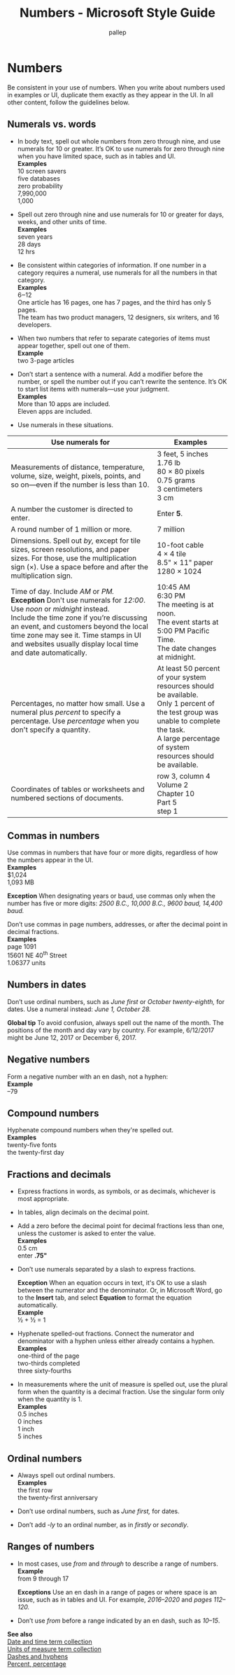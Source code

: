 ﻿---
title: Numbers - Microsoft Style Guide
author: pallep
ms.author: pallep
ms.date: 01/19/2018
ms.topic: article
ms.prod: non-product-specific
---

# Numbers

Be consistent
in your use of numbers. When you write about numbers used in
examples or UI, duplicate them exactly as they appear in the UI. In
all other content, follow the guidelines below.

## Numerals vs. words

  - In body text, spell out whole numbers from zero through nine, and use numerals for 10 or greater. It’s OK to use numerals for zero through nine when you have limited space, such as in tables and UI.<br />
    **Examples**  
    10 screen savers  
    five databases  
    zero probability  
    7,990,000  
    1,000  

  - Spell out zero through nine and use numerals for 10 or greater for days, weeks, and other units of time.<br />
    **Examples**  
    seven years  
    28 days  
    12 hrs  

  - Be consistent within categories of information. If one number in a category requires a numeral, use numerals for all the numbers in that category.<br />
    **Examples**  
    6‒12  
    One article has 16 pages, one has 7 pages, and the third has only 5 pages.  
    The team has two product managers, 12 designers, six writers, and 16 developers.  

  - When two numbers that refer to separate categories of items must appear together, spell out one of them.<br />
    **Example**  
    two 3-page articles

  - Don’t start a sentence with a numeral. Add a modifier before the number, or spell the number out if 
  you can’t rewrite the sentence. It’s OK to start list items with numerals—use your judgment.<br />
    **Examples**  
    More than 10 apps are included.  
    Eleven apps are included.   

  - Use numerals in these situations.

| **Use numerals for** | **Examples** |
|---|---|
| Measurements of distance, temperature, volume, size, weight, pixels, points, and so on—even if the number is less than 10. | 3 feet, 5 inches <br /> 1.76 lb <br /> 80 × 80 pixels <br /> 0.75 grams <br /> 3 centimeters <br /> 3 cm |
| A number the customer is directed to enter. | Enter **5**. |
| A round number of 1 million or more. | 7 million |
| Dimensions. Spell out _by,_ except for tile sizes, screen resolutions, and paper sizes. For those, use the multiplication sign (×). Use a space before and after the multiplication sign. | 10-foot cable <br /> 4 × 4 tile <br /> 8.5&quot; × 11&quot; paper <br /> 1280 × 1024 |
| Time of day. Include _AM_ or _PM._<br /> **Exception** Don't use numerals for _12:00_. Use _noon_ or _midnight_ instead.<br /> Include the time zone if you’re discussing an event, and customers beyond the local time zone may see it. Time stamps in UI and websites usually display local time and date automatically. | 10:45 AM<br /> 6:30 PM<br /> The meeting is at noon. <br /> The event starts at 5:00 PM Pacific Time. <br /> The date changes at midnight. |
| Percentages, no matter how small. Use a numeral plus _percent_ to specify a percentage. Use _percentage_ when you don't specify a quantity. | At least 50 percent of your system resources should be available.<br /> Only 1 percent of the test group was unable to complete the task.<br /> A large percentage of system resources should be available. |
| Coordinates of tables or worksheets and numbered sections of documents. | row 3, column 4 <br /> Volume 2 <br /> Chapter 10 <br /> Part 5 <br /> step 1 |

## Commas in numbers

  Use commas in numbers that have four or more digits, regardless of how the numbers appear in the UI.<br />
  **Examples**  
  $1,024  
  1,093 MB  

  **Exception** When designating years or baud, use commas only when the number has five or more digits: *2500 B.C., 10,000 B.C., 9600 baud, 14,400 baud.*

  Don’t use commas in page numbers, addresses, or after the decimal point in decimal fractions.<br />
  **Examples**  
  page 1091  
  15601 NE 40<sup>th</sup> Street  
  1.06377 units  

## Numbers in dates

  Don’t use ordinal numbers, such as *June* *first* or *October twenty-eighth,* for dates. Use a numeral instead: *June 1, October 28.*

  **Global tip** To avoid confusion, always spell out the name of the month. The positions of the month and day vary by country. For example, 6/12/2017 might be June 12, 2017 or December 6, 2017.

## Negative numbers

  Form a negative number with an en dash, not a hyphen:<br />
  **Example**  
  –79

## Compound numbers

  Hyphenate compound numbers when they're spelled out.<br />
  **Examples**  
  twenty-five fonts  
  the twenty-first day  

## Fractions and decimals

  - Express fractions in words, as symbols, or as decimals, whichever is most appropriate.  
  
  - In tables, align decimals on the decimal point.  
  
  - Add a zero before the decimal point for decimal fractions less than one, unless the customer is asked to enter the value.<br />
    **Examples**  
    0.5 cm  
    enter **.75"**  

  - Don’t use numerals separated by a slash to express fractions.

    **Exception**
    When an equation occurs in text, it's OK to use a slash between the numerator and the denominator. Or, in Microsoft Word, go to the **Insert** tab, and select **Equation** to format the equation automatically.<br />
    **Example**  
    ½ + ½ = 1  

  - Hyphenate spelled-out fractions. Connect the numerator and denominator with a hyphen unless either already contains a hyphen.<br />
    **Examples**  
    one-third of the page  
    two-thirds completed  
    three sixty-fourths  

  - In
  measurements where the unit of measure is spelled out, use the plural
  form when the quantity is a decimal fraction. Use the singular form only
  when the quantity is 1.<br />
    **Examples**  
    0.5 inches  
    0 inches  
    1 inch  
    5 inches  

## Ordinal numbers

  - Always spell out ordinal numbers.<br />
    **Examples**  
    the first row  
    the twenty-first anniversary  

  - Don’t use ordinal numbers, such as *June first,* for dates.  
  
  - Don’t add -*ly* to an ordinal number, as in *firstly* or *secondly*.

## Ranges of numbers

  - In most cases, use *from* and *through* to describe a range of numbers.<br />
    **Example**  
    from 9 through 17

    **Exceptions** Use an en dash in a range of pages or where space is an issue, such as in tables and UI. For example, *2016–2020* and *pages 112–120.*

  - Don’t use *from* before a range indicated by an en dash, such as *10–15*. 

**See also**  
[Date and time term collection](/style-guide/a-z-word-list-term-collections/term-collections/date-time-terms)  
[Units of measure term collection](/style-guide/a-z-word-list-term-collections/term-collections/units-of-measure-terms)  
[Dashes and hyphens](/style-guide/punctuation/dashes-hyphens/)  
[Percent, percentage](/style-guide/a-z-word-list-term-collections/p/percent-percentage)[](/style-guide/punctuation/dashes-hyphens/)  
